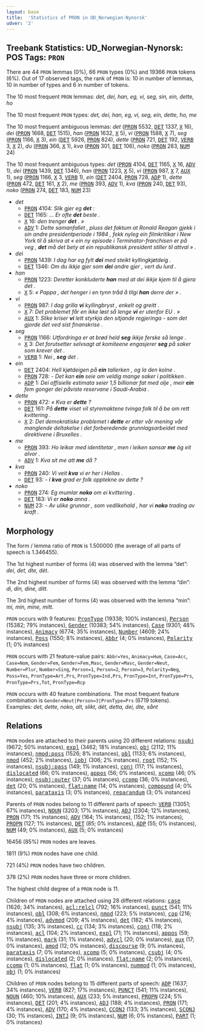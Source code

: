 ```yaml
---
layout: base
title:  'Statistics of PRON in UD_Norwegian-Nynorsk'
udver: '2'
---
```


## Treebank Statistics: UD_Norwegian-Nynorsk: POS Tags: `PRON`

There are 44 `PRON` lemmas (0%), 66 `PRON` types (0%) and 19366 `PRON` tokens (6%).
Out of 17 observed tags, the rank of `PRON` is: 10 in number of lemmas, 10 in number of types and 6 in number of tokens.

The 10 most frequent `PRON` lemmas: <em>det, dei, han, eg, vi, seg, sin, ein, dette, ho</em>

The 10 most frequent `PRON` types:  <em>det, dei, han, eg, vi, seg, ein, dette, ho, me</em>

The 10 most frequent ambiguous lemmas: <em>det</em> (<tt><a href="no_nynorsk-pos-PRON.html">PRON</a></tt> 5532, <tt><a href="no_nynorsk-pos-DET.html">DET</a></tt> 1337, <tt><a href="no_nynorsk-pos-X.html">X</a></tt> 16), <em>dei</em> (<tt><a href="no_nynorsk-pos-PRON.html">PRON</a></tt> 1668, <tt><a href="no_nynorsk-pos-DET.html">DET</a></tt> 1515), <em>han</em> (<tt><a href="no_nynorsk-pos-PRON.html">PRON</a></tt> 1632, <tt><a href="no_nynorsk-pos-X.html">X</a></tt> 5), <em>vi</em> (<tt><a href="no_nynorsk-pos-PRON.html">PRON</a></tt> 1588, <tt><a href="no_nynorsk-pos-X.html">X</a></tt> 7), <em>seg</em> (<tt><a href="no_nynorsk-pos-PRON.html">PRON</a></tt> 1166, <tt><a href="no_nynorsk-pos-X.html">X</a></tt> 3), <em>ein</em> (<tt><a href="no_nynorsk-pos-DET.html">DET</a></tt> 5926, <tt><a href="no_nynorsk-pos-PRON.html">PRON</a></tt> 824), <em>dette</em> (<tt><a href="no_nynorsk-pos-PRON.html">PRON</a></tt> 721, <tt><a href="no_nynorsk-pos-DET.html">DET</a></tt> 192, <tt><a href="no_nynorsk-pos-VERB.html">VERB</a></tt> 3, <tt><a href="no_nynorsk-pos-X.html">X</a></tt> 2), <em>du</em> (<tt><a href="no_nynorsk-pos-PRON.html">PRON</a></tt> 366, <tt><a href="no_nynorsk-pos-X.html">X</a></tt> 1), <em>kva</em> (<tt><a href="no_nynorsk-pos-PRON.html">PRON</a></tt> 301, <tt><a href="no_nynorsk-pos-DET.html">DET</a></tt> 106), <em>noko</em> (<tt><a href="no_nynorsk-pos-PRON.html">PRON</a></tt> 283, <tt><a href="no_nynorsk-pos-NUM.html">NUM</a></tt> 24)

The 10 most frequent ambiguous types:  <em>det</em> (<tt><a href="no_nynorsk-pos-PRON.html">PRON</a></tt> 4104, <tt><a href="no_nynorsk-pos-DET.html">DET</a></tt> 1165, <tt><a href="no_nynorsk-pos-X.html">X</a></tt> 16, <tt><a href="no_nynorsk-pos-ADV.html">ADV</a></tt> 1), <em>dei</em> (<tt><a href="no_nynorsk-pos-PRON.html">PRON</a></tt> 1439, <tt><a href="no_nynorsk-pos-DET.html">DET</a></tt> 1346), <em>han</em> (<tt><a href="no_nynorsk-pos-PRON.html">PRON</a></tt> 1223, <tt><a href="no_nynorsk-pos-X.html">X</a></tt> 5), <em>vi</em> (<tt><a href="no_nynorsk-pos-PRON.html">PRON</a></tt> 987, <tt><a href="no_nynorsk-pos-X.html">X</a></tt> 7, <tt><a href="no_nynorsk-pos-AUX.html">AUX</a></tt> 1), <em>seg</em> (<tt><a href="no_nynorsk-pos-PRON.html">PRON</a></tt> 1166, <tt><a href="no_nynorsk-pos-X.html">X</a></tt> 3, <tt><a href="no_nynorsk-pos-VERB.html">VERB</a></tt> 1), <em>ein</em> (<tt><a href="no_nynorsk-pos-DET.html">DET</a></tt> 2404, <tt><a href="no_nynorsk-pos-PRON.html">PRON</a></tt> 728, <tt><a href="no_nynorsk-pos-ADP.html">ADP</a></tt> 1), <em>dette</em> (<tt><a href="no_nynorsk-pos-PRON.html">PRON</a></tt> 472, <tt><a href="no_nynorsk-pos-DET.html">DET</a></tt> 161, <tt><a href="no_nynorsk-pos-X.html">X</a></tt> 2), <em>me</em> (<tt><a href="no_nynorsk-pos-PRON.html">PRON</a></tt> 393, <tt><a href="no_nynorsk-pos-ADV.html">ADV</a></tt> 1), <em>kva</em> (<tt><a href="no_nynorsk-pos-PRON.html">PRON</a></tt> 240, <tt><a href="no_nynorsk-pos-DET.html">DET</a></tt> 93), <em>noko</em> (<tt><a href="no_nynorsk-pos-PRON.html">PRON</a></tt> 274, <tt><a href="no_nynorsk-pos-DET.html">DET</a></tt> 183, <tt><a href="no_nynorsk-pos-NUM.html">NUM</a></tt> 23)


* <em>det</em>
  * <tt><a href="no_nynorsk-pos-PRON.html">PRON</a></tt> 4104: <em>Slik gjer eg <b>det</b> :</em>
  * <tt><a href="no_nynorsk-pos-DET.html">DET</a></tt> 1165: <em>... Er ofte <b>det</b> beste .</em>
  * <tt><a href="no_nynorsk-pos-X.html">X</a></tt> 16: <em>den trenger <b>det</b> . »</em>
  * <tt><a href="no_nynorsk-pos-ADV.html">ADV</a></tt> 1: <em>Dette samanfallet , pluss det faktum at Ronald Reagan gjekk i sin andre presidentperiode i 1984 , fekk nyleg ein filmkritikar i New York til å skriva at « ein ny episode i Terminator-franchisen er på veg , <b>det</b> må det bety at ein republikansk president stiller til attval » .</em>
* <em>dei</em>
  * <tt><a href="no_nynorsk-pos-PRON.html">PRON</a></tt> 1439: <em>I dag har eg fylt <b>dei</b> med steikt kyllingkjøtdeig .</em>
  * <tt><a href="no_nynorsk-pos-DET.html">DET</a></tt> 1346: <em>Om du ikkje gjer som <b>dei</b> andre gjer , vert du lurd .</em>
* <em>han</em>
  * <tt><a href="no_nynorsk-pos-PRON.html">PRON</a></tt> 1223: <em>Deretter konkluderte <b>han</b> med at dei ikkje kjem til å gjera det .</em>
  * <tt><a href="no_nynorsk-pos-X.html">X</a></tt> 5: <em>« Pappa , det henger i en tynn tråd å tilgi <b>han</b> derre der » .</em>
* <em>vi</em>
  * <tt><a href="no_nynorsk-pos-PRON.html">PRON</a></tt> 987: <em>I dag grilla <b>vi</b> kyllingbryst , enkelt og greitt .</em>
  * <tt><a href="no_nynorsk-pos-X.html">X</a></tt> 7: <em>Det problemet får en ikke løst så lenge <b>vi</b> er utenfor EU . »</em>
  * <tt><a href="no_nynorsk-pos-AUX.html">AUX</a></tt> 1: <em>Slike kriser <b>vi</b> lett styrkja den sitjande regjeringa - som det gjorde det ved sist finanskrise .</em>
* <em>seg</em>
  * <tt><a href="no_nynorsk-pos-PRON.html">PRON</a></tt> 1166: <em>Utfordringa er at brød held <b>seg</b> ikkje ferske så lenge .</em>
  * <tt><a href="no_nynorsk-pos-X.html">X</a></tt> 3: <em>Det forutsetter selvsagt at komiteene engasjerer <b>seg</b> på saker som krever det .</em>
  * <tt><a href="no_nynorsk-pos-VERB.html">VERB</a></tt> 1: <em>Nei , <b>seg</b> det .</em>
* <em>ein</em>
  * <tt><a href="no_nynorsk-pos-DET.html">DET</a></tt> 2404: <em>Hell kjøtdeigen på <b>ein</b> tallerken , og la den kolne .</em>
  * <tt><a href="no_nynorsk-pos-PRON.html">PRON</a></tt> 728: <em>- Det kan <b>ein</b> seie om veldig mange saker i politikken .</em>
  * <tt><a href="no_nynorsk-pos-ADP.html">ADP</a></tt> 1: <em>Dei offisielle estimata seier 1,5 billionar fat med olje , meir <b>ein</b> fem gonger dei påviste reservane i Saudi-Arabia .</em>
* <em>dette</em>
  * <tt><a href="no_nynorsk-pos-PRON.html">PRON</a></tt> 472: <em>« Kva er <b>dette</b> ?</em>
  * <tt><a href="no_nynorsk-pos-DET.html">DET</a></tt> 161: <em>På <b>dette</b> viset vil styremaktene tvinga folk til å be om rett kvittering .</em>
  * <tt><a href="no_nynorsk-pos-X.html">X</a></tt> 2: <em>Det demokratiske problemet i <b>dette</b> er etter vår mening vår manglende deltakelse i det forberedende grunnlagsarbeidet med direktivene i Bruxelles .</em>
* <em>me</em>
  * <tt><a href="no_nynorsk-pos-PRON.html">PRON</a></tt> 393: <em>Ho leikar med identitetar , men i leiken sansar <b>me</b> òg eit alvor .</em>
  * <tt><a href="no_nynorsk-pos-ADV.html">ADV</a></tt> 1: <em>Kva sit me att <b>me</b> då ?</em>
* <em>kva</em>
  * <tt><a href="no_nynorsk-pos-PRON.html">PRON</a></tt> 240: <em>Vi veit <b>kva</b> vi er her i Hellas .</em>
  * <tt><a href="no_nynorsk-pos-DET.html">DET</a></tt> 93: <em>- I <b>kva</b> grad er folk opptekne av dette ?</em>
* <em>noko</em>
  * <tt><a href="no_nynorsk-pos-PRON.html">PRON</a></tt> 274: <em>Eg mumlar <b>noko</b> om ei kvittering .</em>
  * <tt><a href="no_nynorsk-pos-DET.html">DET</a></tt> 183: <em>Vi er <b>noko</b> anna .</em>
  * <tt><a href="no_nynorsk-pos-NUM.html">NUM</a></tt> 23: <em>- Av ulike grunnar , som vedlikehald , har vi <b>noko</b> trading av kraft .</em>

## Morphology

The form / lemma ratio of `PRON` is 1.500000 (the average of all parts of speech is 1.346455).

The 1st highest number of forms (4) was observed with the lemma “det”: <em>dei, det, dte, dét</em>.

The 2nd highest number of forms (4) was observed with the lemma “din”: <em>di, din, dine, ditt</em>.

The 3rd highest number of forms (4) was observed with the lemma “min”: <em>mi, min, mine, mitt</em>.

`PRON` occurs with 9 features: <tt><a href="no_nynorsk-feat-PronType.html">PronType</a></tt> (19338; 100% instances), <tt><a href="no_nynorsk-feat-Person.html">Person</a></tt> (15382; 79% instances), <tt><a href="no_nynorsk-feat-Gender.html">Gender</a></tt> (10383; 54% instances), <tt><a href="no_nynorsk-feat-Case.html">Case</a></tt> (9301; 48% instances), <tt><a href="no_nynorsk-feat-Animacy.html">Animacy</a></tt> (6774; 35% instances), <tt><a href="no_nynorsk-feat-Number.html">Number</a></tt> (4609; 24% instances), <tt><a href="no_nynorsk-feat-Poss.html">Poss</a></tt> (1550; 8% instances), <tt><a href="no_nynorsk-feat-Abbr.html">Abbr</a></tt> (4; 0% instances), <tt><a href="no_nynorsk-feat-Polarity.html">Polarity</a></tt> (1; 0% instances)

`PRON` occurs with 21 feature-value pairs: `Abbr=Yes`, `Animacy=Hum`, `Case=Acc`, `Case=Nom`, `Gender=Fem`, `Gender=Fem,Masc`, `Gender=Masc`, `Gender=Neut`, `Number=Plur`, `Number=Sing`, `Person=1`, `Person=2`, `Person=3`, `Polarity=Neg`, `Poss=Yes`, `PronType=Art,Prs`, `PronType=Ind,Prs`, `PronType=Int`, `PronType=Prs`, `PronType=Prs,Tot`, `PronType=Rcp`

`PRON` occurs with 40 feature combinations.
The most frequent feature combination is `Gender=Neut|Person=3|PronType=Prs` (6719 tokens).
Examples: <em>det, dette, noko, alt, slikt, dét, detta, dei, dte, sånt</em>


## Relations

`PRON` nodes are attached to their parents using 20 different relations: <tt><a href="no_nynorsk-dep-nsubj.html">nsubj</a></tt> (9672; 50% instances), <tt><a href="no_nynorsk-dep-expl.html">expl</a></tt> (3462; 18% instances), <tt><a href="no_nynorsk-dep-obj.html">obj</a></tt> (2112; 11% instances), <tt><a href="no_nynorsk-dep-nmod-poss.html">nmod:poss</a></tt> (1526; 8% instances), <tt><a href="no_nynorsk-dep-obl.html">obl</a></tt> (1133; 6% instances), <tt><a href="no_nynorsk-dep-nmod.html">nmod</a></tt> (452; 2% instances), <tt><a href="no_nynorsk-dep-iobj.html">iobj</a></tt> (306; 2% instances), <tt><a href="no_nynorsk-dep-root.html">root</a></tt> (152; 1% instances), <tt><a href="no_nynorsk-dep-nsubj-pass.html">nsubj:pass</a></tt> (149; 1% instances), <tt><a href="no_nynorsk-dep-conj.html">conj</a></tt> (117; 1% instances), <tt><a href="no_nynorsk-dep-dislocated.html">dislocated</a></tt> (66; 0% instances), <tt><a href="no_nynorsk-dep-appos.html">appos</a></tt> (56; 0% instances), <tt><a href="no_nynorsk-dep-xcomp.html">xcomp</a></tt> (46; 0% instances), <tt><a href="no_nynorsk-dep-nsubj-outer.html">nsubj:outer</a></tt> (37; 0% instances), <tt><a href="no_nynorsk-dep-ccomp.html">ccomp</a></tt> (36; 0% instances), <tt><a href="no_nynorsk-dep-det.html">det</a></tt> (20; 0% instances), <tt><a href="no_nynorsk-dep-flat-name.html">flat:name</a></tt> (14; 0% instances), <tt><a href="no_nynorsk-dep-compound.html">compound</a></tt> (4; 0% instances), <tt><a href="no_nynorsk-dep-parataxis.html">parataxis</a></tt> (3; 0% instances), <tt><a href="no_nynorsk-dep-reparandum.html">reparandum</a></tt> (3; 0% instances)

Parents of `PRON` nodes belong to 11 different parts of speech: <tt><a href="no_nynorsk-pos-VERB.html">VERB</a></tt> (13051; 67% instances), <tt><a href="no_nynorsk-pos-NOUN.html">NOUN</a></tt> (3203; 17% instances), <tt><a href="no_nynorsk-pos-ADJ.html">ADJ</a></tt> (2304; 12% instances), <tt><a href="no_nynorsk-pos-PRON.html">PRON</a></tt> (171; 1% instances), <tt><a href="no_nynorsk-pos-ADV.html">ADV</a></tt> (164; 1% instances),  (152; 1% instances), <tt><a href="no_nynorsk-pos-PROPN.html">PROPN</a></tt> (127; 1% instances), <tt><a href="no_nynorsk-pos-DET.html">DET</a></tt> (85; 0% instances), <tt><a href="no_nynorsk-pos-ADP.html">ADP</a></tt> (55; 0% instances), <tt><a href="no_nynorsk-pos-NUM.html">NUM</a></tt> (49; 0% instances), <tt><a href="no_nynorsk-pos-AUX.html">AUX</a></tt> (5; 0% instances)

16456 (85%) `PRON` nodes are leaves.

1811 (9%) `PRON` nodes have one child.

721 (4%) `PRON` nodes have two children.

378 (2%) `PRON` nodes have three or more children.

The highest child degree of a `PRON` node is 11.

Children of `PRON` nodes are attached using 28 different relations: <tt><a href="no_nynorsk-dep-case.html">case</a></tt> (1626; 34% instances), <tt><a href="no_nynorsk-dep-acl-relcl.html">acl:relcl</a></tt> (792; 16% instances), <tt><a href="no_nynorsk-dep-punct.html">punct</a></tt> (541; 11% instances), <tt><a href="no_nynorsk-dep-obl.html">obl</a></tt> (308; 6% instances), <tt><a href="no_nynorsk-dep-nmod.html">nmod</a></tt> (223; 5% instances), <tt><a href="no_nynorsk-dep-cop.html">cop</a></tt> (216; 4% instances), <tt><a href="no_nynorsk-dep-advmod.html">advmod</a></tt> (209; 4% instances), <tt><a href="no_nynorsk-dep-det.html">det</a></tt> (182; 4% instances), <tt><a href="no_nynorsk-dep-nsubj.html">nsubj</a></tt> (135; 3% instances), <tt><a href="no_nynorsk-dep-cc.html">cc</a></tt> (134; 3% instances), <tt><a href="no_nynorsk-dep-conj.html">conj</a></tt> (118; 2% instances), <tt><a href="no_nynorsk-dep-acl.html">acl</a></tt> (104; 2% instances), <tt><a href="no_nynorsk-dep-expl.html">expl</a></tt> (71; 1% instances), <tt><a href="no_nynorsk-dep-appos.html">appos</a></tt> (59; 1% instances), <tt><a href="no_nynorsk-dep-mark.html">mark</a></tt> (31; 1% instances), <tt><a href="no_nynorsk-dep-advcl.html">advcl</a></tt> (20; 0% instances), <tt><a href="no_nynorsk-dep-aux.html">aux</a></tt> (17; 0% instances), <tt><a href="no_nynorsk-dep-amod.html">amod</a></tt> (12; 0% instances), <tt><a href="no_nynorsk-dep-discourse.html">discourse</a></tt> (9; 0% instances), <tt><a href="no_nynorsk-dep-parataxis.html">parataxis</a></tt> (7; 0% instances), <tt><a href="no_nynorsk-dep-xcomp.html">xcomp</a></tt> (5; 0% instances), <tt><a href="no_nynorsk-dep-csubj.html">csubj</a></tt> (4; 0% instances), <tt><a href="no_nynorsk-dep-dislocated.html">dislocated</a></tt> (2; 0% instances), <tt><a href="no_nynorsk-dep-flat-name.html">flat:name</a></tt> (2; 0% instances), <tt><a href="no_nynorsk-dep-ccomp.html">ccomp</a></tt> (1; 0% instances), <tt><a href="no_nynorsk-dep-flat.html">flat</a></tt> (1; 0% instances), <tt><a href="no_nynorsk-dep-nummod.html">nummod</a></tt> (1; 0% instances), <tt><a href="no_nynorsk-dep-obj.html">obj</a></tt> (1; 0% instances)

Children of `PRON` nodes belong to 15 different parts of speech: <tt><a href="no_nynorsk-pos-ADP.html">ADP</a></tt> (1637; 34% instances), <tt><a href="no_nynorsk-pos-VERB.html">VERB</a></tt> (827; 17% instances), <tt><a href="no_nynorsk-pos-PUNCT.html">PUNCT</a></tt> (541; 11% instances), <tt><a href="no_nynorsk-pos-NOUN.html">NOUN</a></tt> (460; 10% instances), <tt><a href="no_nynorsk-pos-AUX.html">AUX</a></tt> (233; 5% instances), <tt><a href="no_nynorsk-pos-PROPN.html">PROPN</a></tt> (224; 5% instances), <tt><a href="no_nynorsk-pos-DET.html">DET</a></tt> (201; 4% instances), <tt><a href="no_nynorsk-pos-ADJ.html">ADJ</a></tt> (188; 4% instances), <tt><a href="no_nynorsk-pos-PRON.html">PRON</a></tt> (171; 4% instances), <tt><a href="no_nynorsk-pos-ADV.html">ADV</a></tt> (170; 4% instances), <tt><a href="no_nynorsk-pos-CCONJ.html">CCONJ</a></tt> (133; 3% instances), <tt><a href="no_nynorsk-pos-SCONJ.html">SCONJ</a></tt> (30; 1% instances), <tt><a href="no_nynorsk-pos-INTJ.html">INTJ</a></tt> (9; 0% instances), <tt><a href="no_nynorsk-pos-NUM.html">NUM</a></tt> (6; 0% instances), <tt><a href="no_nynorsk-pos-PART.html">PART</a></tt> (1; 0% instances)

